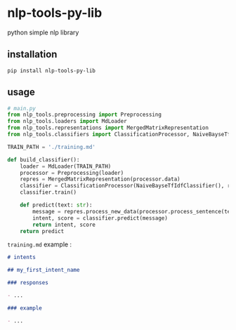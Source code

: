 # nlp-tools-py-lib
python simple nlp library

## installation

````shell script
pip install nlp-tools-py-lib
````

## usage

````python
# main.py
from nlp_tools.preprocessing import Preprocessing
from nlp_tools.loaders import MdLoader
from nlp_tools.representations import MergedMatrixRepresentation
from nlp_tools.classifiers import ClassificationProcessor, NaiveBayseTfIdfClassifier

TRAIN_PATH = './training.md'

def build_classifier():
    loader = MdLoader(TRAIN_PATH)
    processor = Preprocessing(loader)
    repres = MergedMatrixRepresentation(processor.data)
    classifier = ClassificationProcessor(NaiveBayseTfIdfClassifier(), repres)
    classifier.train()

    def predict(text: str):
        message = repres.process_new_data(processor.process_sentence(text))
        intent, score = classifier.predict(message)
        return intent, score
    return predict
````

``training.md`` example :

````markdown
# intents

## my_first_intent_name

### responses

- ...

### example

- ...
````